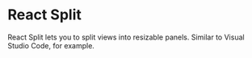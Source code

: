 # React Split
React Split lets you to split views into resizable panels. Similar to Visual Studio Code, for example.

